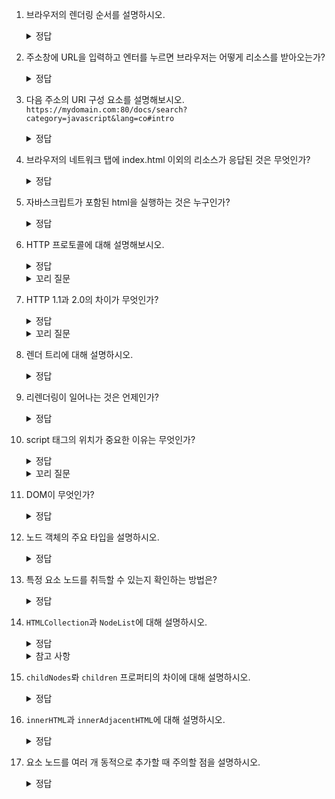 1. 브라우저의 렌더링 순서를 설명하시오.
    <details>
    <summary>정답</summary>
    
    리소스 요청-서버 응답-HTML 파싱-DOM 트리 빌드-CSSOM 트리 빌드-자바스크립트 파싱(AST 생성)-렌더링 트리 형성-HTML 요소의 레이아웃 계산-화면에 페인트-합성&렌더-레이아웃&리페인트
       
    </details>

2. 주소창에 URL을 입력하고 엔터를 누르면 브라우저는 어떻게 리소스를 받아오는가?
    <details>
    <summary>정답</summary>
      
    URL의 호스트 이름이 DNS를 통해 IP 주소로 변환되고 이 IP 주소를 갖는 서버에 요청을 전송한다.
    루트 요청을 받은 서버는 암묵적으로 `index.html`을 응답한다.
        
    </details>

3. 다음 주소의 URI 구성 요소를 설명해보시오.
   `https://mydomain.com:80/docs/search?category=javascript&lang=co#intro`
    <details>
    <summary>정답</summary>
      
    <img width="586" alt="image" src="https://github.com/Jungle-JavaScript-Study/deep-dive/assets/70076564/bec548d3-0d15-4690-b184-8f5440431cc6">
 
    </details>
    
4. 브라우저의 네트워크 탭에 index.html 이외의 리소스가 응답된 것은 무엇인가?
    <details>
    <summary>정답</summary>
    
    브라우저의 렌더링 엔진이 HTML을 파싱하는 도중에 외부 리소스를 로드하는 태그를 만나면 파싱을 일시정지하고 해당 리소스 파일을 서버에 요청해 받은 응답이다.
    
    </details>

11. 자바스크립트가 포함된 html을 실행하는 것은 누구인가?
    <details>
    <summary>정답</summary>
      
    브라우저의 **렌더링 엔진**이 HTML을 파싱&실행하다가 중간에 자바스크립트 태그가 있으면 파싱을 중단하고 **V8** 등의 **자바스크립트 엔진**에 제어권을 넘긴다. 자바스크립트 엔진이 자바스크립트를 파싱해서 AST 생성과 바이트트코드 실행을 완료하고 나면 다시 렌더링 엔진으로 제어권을 넘겨서 HTML 파싱이 중지된 부분부터 재개한다.
        
    </details>

5. HTTP 프로토콜에 대해 설명해보시오.
    <details>
    <summary>정답</summary>
      
    웹에서 브라우저와 서버가 통신하기 위해 만든 규약
        
    </details>

    <details>
    <summary>꼬리 질문</summary>
      
    HTTP 프로토콜은 누가 정하는가?

    <details>
    <summary>정답</summary>
      
    월드와이드웹 프로젝트를 제안한 팀 버너스 리가 처음 제안. 이후로는 국제 기술 표준화 기구인 IETF가 정한다.
    IETF의 HTTP Working Group에서 합의된 내용이 새로운 HTTP 버전의 표준으로 제정됨.
        
    </details>
        
    </details>

7. HTTP 1.1과 2.0의 차이가 무엇인가?
    <details>
    <summary>정답</summary>
    
    - 다중 요청과 응답: 1.1은 커넥션 당 하나의 요청과 응답만 처리하기 때문에 여러개의 요청/응답을 한번에 전송할 수 없음. 2.0은 리소스의 동시 전송이 가능해져서 페이지 로드 속도가 빨라짐.
    - 헤더 압축: 1.1에서는 헤더가 텍스트로 전송되지만, 2.0에서는 헤더를 압축하여 크기를 줄임.
    - 서버 푸시: 2.0에서는 서버가 클라이언트의 요청에 의해 아직 요청되지 않은 자원을 미리 보내줄 수 있는 서버 푸시 기능을 제공

    </details>

    <details>
    <summary>꼬리 질문</summary>
      
      1.0과 1.1의 차이는?
     
      <details>
      <summary>정답</summary>
  
      - Keep-Alive 연결: 1.0은 매 요청마다 새로운 연결을 열었지만, 1.1에서는 연결을 재사용해서 여러 요청과 응답을 처리할 수 있음
      - 파이프라인 요청: 클라이언트가 요청을 보낼 때 기다리지 않고 연속적으로 요청을 보내면 서버는 순차적으로 응답을 반환
      - 캐싱을 위한 헤더, 압축을 위한 헤더 등이 추가
          
      </details>
        
    </details>

9. 렌더 트리에 대해 설명하시오.
    <details>
    <summary>정답</summary>
      
    DOM과 CSSOM을 렌더링하기 위해 트리 형태로 결합한 것. 화면에 렌더링되는 노드만으로 구성되기 때문에 실제로 보이지 않는 `meta` 태그나 `display:none`으로 설정된 노드 등은 포함되지 않는다.
        
    </details>

10. 리렌더링이 일어나는 것은 언제인가?
    <details>
    <summary>정답</summary>
    
    1) javascript 코드로 노드가 생성되거나 삭제될 때
    2) 브라우저 창의 크기가 변경되어 뷰포트가 변경될 때
    3) HTML 요소의 위치나 크기가 변경될만한 스타일 변경이 있을 때
    
    </details>

11. script 태그의 위치가 중요한 이유는 무엇인가?
    <details>
    <summary>정답</summary>
      
    브라우저가 파싱을 동기적으로 실행하기 때문에 script 태그가 위에 있으면 DOM 생성이 지연돼서 로딩 시간이 오래걸린다. 또, 이 때 자바스크립트 코드에서 DOM API를 사용하면 변경하려는 DOM이 아직 생성되지 않은 상태라 문제가 생길 수 있다.

    </details>

    <details>
    <summary>꼬리 질문</summary>
      
      위의 문제를 해결하기 위한 방법을 말해보시오.
  
      <details>
      <summary>정답</summary>
        
      1) 자바스크립트를 `body` 요소의 최하단에 위치시키기
      2) `script` 태그에 `async`나 `defer` 사용해서 **외부** 자바스크립트 파일 비동기적으로 로드하기
         - `async`: 자바스크립트 파일이 로드된 직후에 HTML 파싱을 중단하고 실행됨 -> 순서가 보장되지 않음
         - `defer`: 자바스크립트 파일 로드 후 DOM 생성이 완료될 때까지 기다렸다가 `DOMContentLoaded` 이벤트가 발생하면 실행됨
          
      </details>
        
    </details>

4. DOM이 무엇인가?
    <details>
    <summary>정답</summary>
    
    HTML 문서를 파싱해서 브라우저가 이해할 수 있도록 HTML 요소 노드의 계층 구조를 표현한 트리형태의 자료구조
    
    </details>

5. 노드 객체의 주요 타입을 설명하시오.
    <details>
    <summary>정답</summary>
      
    - document node: DOM트리의 최상위에 존재하는 루트 노드로서 다른 노드에 접근하기 위한 엔트리포인트 역할을 한다. 전역 객체인 `window`의 `document`프로퍼티에 바인딩된 객체를 가리키기 때문에 하나의 HTML에 `document` 객체는 하나만 존재한다.
    - element node: HTML 요소를 가리키는 객체로, 부자 관계를 가진다.
    - attribute node: HTML 요소의 어트리뷰트를 가리키는 객체로, 해당 요소 노드에만 연결되어 있어 부모 노드는 가지지 않는다.
    - text node: 텍스트를 가리키는 객체, 요소 노드의 자식 노드이자 리프노드이다.
        
    </details>

4. 특정 요소 노드를 취득할 수 있는지 확인하는 방법은?
    <details>
    <summary>정답</summary>
    
    `Element.prototype.matches` 메서드로 CSS 선택자를 전달해 확인
    
    </details>

5. `HTMLCollection`과 `NodeList`에 대해 설명하시오.
    <details>
    <summary>정답</summary>
      
    둘 다 DOM API가 여러개의 결과값을 리턴하기 위한 객체인데, `HTMLCollection`은 항상 live 객체이지만 `NodeList`는 특정한 경우에만 live 객체로 동작한다.<Br>
    일반적으로 `getElementsBy~`로 노드를 취득하면 `HTMLCollection`을 리턴받고, `querySelecteorAll`로 얻으면 `NodeList`를 받는다.
    </details>

    <details>
    <summary>참고 사항</summary>

    `getElementsByName`은 `NodeList`를 얻음.<br>
    `childNodes` 프로퍼티로 자식 노드를 얻을 때는 live 객체인 `NodeList`를 얻음.<br>
    [stackoverflow-when is nodelist live and when is it static?](https://stackoverflow.com/questions/28163033/when-is-nodelist-live-and-when-is-it-static)
        
    </details>

4. `childNodes`롸 `children` 프로퍼티의 차이에 대해 설명하시오.
    <details>
    <summary>정답</summary>
    
    - `childeNodes`는 `Node` 요소의 프로퍼티로, `NodeList`를 리턴하며 텍스트노드도 포함된다.
    - `children`은 `Element` 요소의 프로퍼티로 `HTMLCollection`를 리턴하며 텍스트노드는 포함하지 않는다.
    
    </details>

5. `innerHTML`과 `innerAdjacentHTML`에 대해 설명하시오.
    <details>
    <summary>정답</summary>

    둘 다 문자열의 HTML 마크업을 파싱해서 DOM에 반영하기때문에 XSS 공격의 위험이 있다.
    `innerHTML`은 요소 노드의 모든 자식을 제거하고 새롭게 집어넣기때문에 리렌더링 과도하게 발생한다. 또한 삽입 위치를 지정할 수 없다. `innerAdjacentHTML`은 기존 요소를 제거하지 않으면서 위치를 지정해서 새로운 요소를 삽입할 수 있다.
        
    </details>

4. 요소 노드를 여러 개 동적으로 추가할 때 주의할 점을 설명하시오.
    <details>
    <summary>정답</summary>
    
    여러 요소 노드를 각각 생성해서 추가하면 DOM이 변경될 때마다 리플로우와 리페인트가 일어나 성능에 좋지 않다. 이 때 컨테이너 노드로 감싸 컨테이너 노드만 추가해서 해결할 수 있는데, 불필요한 요소가 추가되므로 `DocumentFragment`노드를 사용해 DOM에 추가하면 자신은 제거되고 자식 노드만 DOM에 추가되도록 할 수 있다.
    
    </details>
